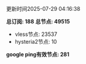 更新时间2025-07-29 04:16:38

**总订阅: 188**
**总节点: 49515**
- vless节点: 23537
- hysteria2节点: 10

**google ping有效节点: 281**
